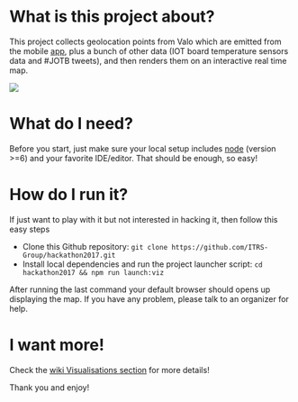 
# What is this project about?

This project collects geolocation points from Valo which are emitted from the mobile [app](https://github.com/ITRS-Group/hackathon2017/tree/master/valo/src/mobile_app_js/ValoExample), plus a bunch of other data (IOT board temperature sensors data and #JOTB tweets), and then renders them on an interactive real time map.  

![](https://github.com/ITRS-Group/hackathon2017/blob/ref/viz/valo/src/visualizations_js/preview.gif)

# What do I need?

Before you start, just make sure your local setup includes [node](https://nodejs.org/en/) (version >=6) and your favorite IDE/editor. That should be enough, so easy!

# How do I run it?

If just want to play with it but not interested in hacking it, then follow this easy steps

- Clone this Github repository: `git clone https://github.com/ITRS-Group/hackathon2017.git`
- Install local dependencies and run the project launcher script: `cd hackathon2017 && npm run launch:viz`

After running the last command your default browser should opens up displaying the map.
If you have any problem, please talk to an organizer for help.

# I want more!

Check the [wiki Visualisations section](https://github.com/ITRS-Group/hackathon2017/wiki/Visualisations) for more details!

Thank you and enjoy!
